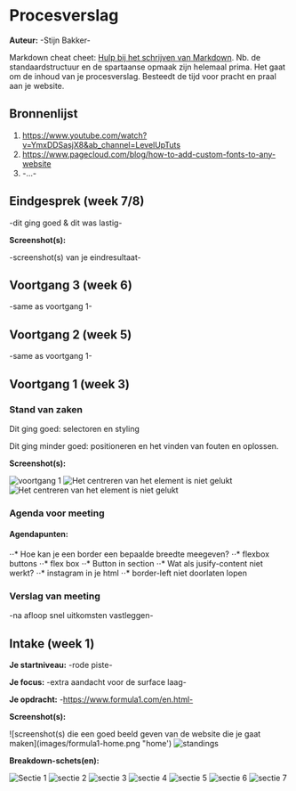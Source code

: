 # Procesverslag
**Auteur:** -Stijn Bakker-

Markdown cheat cheet: [Hulp bij het schrijven van Markdown](https://github.com/adam-p/markdown-here/wiki/Markdown-Cheatsheet). Nb. de standaardstructuur en de spartaanse opmaak zijn helemaal prima. Het gaat om de inhoud van je procesverslag. Besteedt de tijd voor pracht en praal aan je website.



## Bronnenlijst
1. https://www.youtube.com/watch?v=YmxDDSasjX8&ab_channel=LevelUpTuts
2. https://www.pagecloud.com/blog/how-to-add-custom-fonts-to-any-website
3. -...-



## Eindgesprek (week 7/8)

-dit ging goed & dit was lastig-

**Screenshot(s):**

-screenshot(s) van je eindresultaat-



## Voortgang 3 (week 6)

-same as voortgang 1-



## Voortgang 2 (week 5)

-same as voortgang 1-



## Voortgang 1 (week 3)

### Stand van zaken

Dit ging goed: selectoren en styling

Dit ging minder goed: positioneren en het vinden van fouten en oplossen.

**Screenshot(s):**

![voortgang 1](images/voortgang1.jpg "voortgangs moment 1")
![Het centreren van het element is niet gelukt](images/button-niet-gecentreerd.png "mindergoed")
![Het centreren van het element is niet gelukt](images/nietgecentreerd.png "mindergoed")

### Agenda voor meeting

#### Agendapunten:

⋅⋅* Hoe kan je een border een bepaalde breedte meegeven?
⋅⋅* flexbox buttons 
⋅⋅* flex box
⋅⋅* Button in section
⋅⋅* Wat als jusify-content niet werkt?
⋅⋅* instagram in je html
⋅⋅* border-left niet doorlaten lopen

### Verslag van meeting

-na afloop snel uitkomsten vastleggen-



## Intake (week 1)

**Je startniveau:** -rode piste-

**Je focus:** -extra aandacht voor de surface laag-

**Je opdracht:** -https://www.formula1.com/en.html-

**Screenshot(s):**

![screenshot(s) die een goed beeld geven van de website die je gaat maken](images/formula1-home.png "home') ![](images/Formula1-standings.png "standings")

**Breakdown-schets(en):**

![Sectie 1](images/Formula1Secties-1.jpg "sectie 1")
![](images/Formula1-Secties-2.jpg "sectie 2")
![](images/Formula1-Secties-3.jpg "sectie 3")
![](images/Formula1-Secties-4.jpg "sectie 4")
![](images/Formula1-Secties-5.jpg "sectie 5")
![](images/Formula1-Secties-6.jpg "sectie 6")
![](images/Formula1-Secties-7.jpg "sectie 7")

